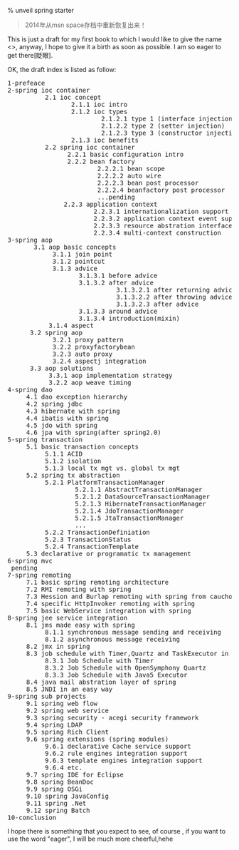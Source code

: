 % unveil spring starter

> 2014年从msn space存档中重新恢复出来！

This is just a draft for my first book to which I would like to give the name <<unveil spring>>, anyway, I hope to give it a birth as soon as possible. I am so eager to get there[眨眼].
         
OK, the draft index is listed as follow:

<pre>
1-prefeace
2-spring ioc container
          2.1 ioc concept
                 2.1.1 ioc intro
                 2.1.2 ioc types
                         2.1.2.1 type 1 (interface injection)
                         2.1.2.2 type 2 (setter injection)
                         2.1.2.3 type 3 (constructor injection)
                 2.1.3 ioc benefits
          2.2 spring ioc container
                2.2.1 basic configuration intro
                2.2.2 bean factory
                        2.2.2.1 bean scope
                        2.2.2.2 auto wire
                        2.2.2.3 bean post processor
                        2.2.2.4 beanfactory post processor
                        ...pending
               2.2.3 application context
                       2.2.3.1 internationalization support
                       2.2.3.2 application context event support
                       2.2.3.3 resource abstration interface
                       2.2.3.4 multi-context construction
3-spring aop
       3.1 aop basic concepts
            3.1.1 join point
            3.1.2 pointcut
            3.1.3 advice
                   3.1.3.1 before advice
                   3.1.3.2 after advice
                             3.1.3.2.1 after returning advice
                             3.1.3.2.2 after throwing advice
                             3.1.3.2.3 after advice
                   3.1.3.3 around advice
                   3.1.3.4 introduction(mixin)
           3.1.4 aspect
      3.2 spring aop 
            3.2.1 proxy pattern
            3.2.2 proxyfactorybean
            3.2.3 auto proxy
            3.2.4 aspectj integration
      3.3 aop solutions 
           3.3.1 aop implementation strategy
           3.2.2 aop weave timing
4-spring dao
     4.1 dao exception hierarchy
     4.2 spring jdbc
     4.3 hibernate with spring
     4.4 ibatis with spring
     4.5 jdo with spring
     4.6 jpa with spring(after spring2.0)
5-spring transaction
     5.1 basic transaction concepts
          5.1.1 ACID
          5.1.2 isolation
          5.1.3 local tx mgt vs. global tx mgt
     5.2 spring tx abstraction
          5.2.1 PlatformTransactionManager
                  5.2.1.1 AbstractTransactionManager
                  5.2.1.2 DataSourceTransactionManager
                  5.2.1.3 HibernateTransactionManager
                  5.2.1.4 JdoTransactionManager
                  5.2.1.5 JtaTransactionManager
                  ...
          5.2.2 TransactionDefiniation
          5.2.3 TransactionStatus
          5.2.4 TransactionTemplate
     5.3 declarative or programatic tx management
6-spring mvc
 pending
7-spring remoting
     7.1 basic spring remoting architecture
     7.2 RMI remoting with spring
     7.3 Hession and Burlap remoting with spring from caucho
     7.4 specific HttpInvoker remoting with spring 
     7.5 basic WebService integration with spring
8-spring jee service integration
     8.1 jms made easy with spring
          8.1.1 synchronous message sending and receiving
          8.1.2 asynchronous message receiving
     8.2 jmx in spring
     8.3 job schedule with Timer,Quartz and TaskExecutor in Spring
          8.3.1 Job Schedule with Timer
          8.3.2 Job Schedule with OpenSymphony Quartz
          8.3.3 Job Schedule with Java5 Executor
     8.4 java mail abstration layer of spring
     8.5 JNDI in an easy way
9-spring sub projects
     9.1 spring web flow
     9.2 spring web service
     9.3 spring security - acegi security framework
     9.4 spring LDAP
     9.5 spring Rich Client
     9.6 spring extensions (spring modules)
          9.6.1 declarative Cache service support
          9.6.2 rule engines integration support
          9.6.3 template engines integration support
          9.6.4 etc.
     9.7 spring IDE for Eclipse
     9.8 spring BeanDoc
     9.9 spring OSGi
     9.10 spring JavaConfig
     9.11 spring .Net
     9.12 spring Batch
10-conclusion
</pre>

I hope there is something that you expect to see, of course , if you want to use the word "eager", I will be much more cheerful,hehe
